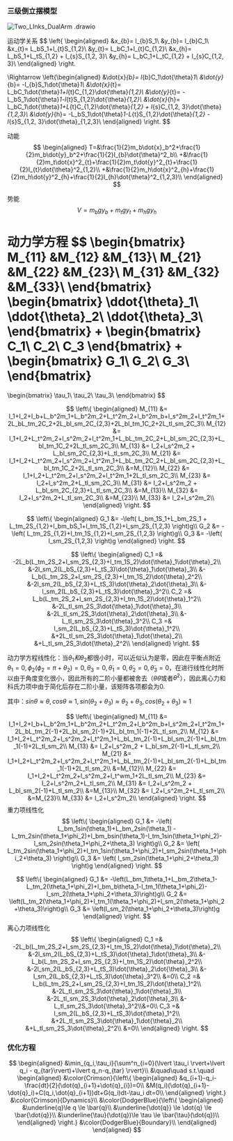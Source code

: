 

### 三级倒立摆模型

![Two_LInks_DualArm .drawio](https://s2.loli.net/2022/03/28/n5QY7xasghDrq8V.png)

运动学关系
$$
\left\{
\begin{aligned}
&x_{b}= l_{b}S_1\\
&y_{b}= l_{b}C_1\\
&x_{t}= L_bS_1+l_{t}S_{1,2}\\
&y_{t}= L_bC_1+l_{t}C_{1,2}\\
&x_{h}= L_bS_1+L_tS_{1,2} + l_{s}S_{1,2, 3}\\
&y_{h}= L_bC_1+L_tC_{1,2} + l_{s}C_{1,2, 3}\\
\end{aligned}
\right.

​\Rightarrow​
\left\{\begin{aligned}
&\dot{x}_{b}= l_{b}C_1\dot{\theta}_1\\
&\dot{y}_{b}= -l_{b}S_1\dot{\theta}_1\\
&\dot{x}_{t}= L_bC_1\dot{\theta}_1+l_{t}C_{1,2}\dot{\theta}_{1,2}\\
&\dot{y}_{t}= -L_bS_1\dot{\theta}_1-l_{t}S_{1,2}\dot{\theta}_{1,2}\\
&\dot{x}_{h}= L_bC_1\dot{\theta}_1+L_{t}C_{1,2}\dot{\theta}_{1,2} + l_{s}C_{1,2, 3}\dot{\theta}_{1,2,3}\\
&\dot{y}_{h}= -L_bS_1\dot{\theta}_1-L_{t}S_{1,2}\dot{\theta}_{1,2} - l_{s}S_{1,2, 3}\dot{\theta}_{1,2,3}\\
\end{aligned}
\right.
$$

动能
$$
\begin{aligned}
T=&\frac{1}{2}m_b\dot{x}_b^2+\frac{1}{2}m_b\dot{y}_b^2+\frac{1}{2}I_{b}\dot{\theta}^2_b\\
+&\frac{1}{2}m_t\dot{x}^2_{t}+\frac{1}{2}m_t\dot{y}^2_{t}+\frac{1}{2}I_{t}\dot{\theta}^2_{1,2}\\
+&\frac{1}{2}m_h\dot{x}^2_{h}+\frac{1}{2}m_h\dot{y}^2_{h}+\frac{1}{2}I_{h}\dot{\theta}^2_{1,2,3}\\
\end{aligned}
$$

势能
$$
V=m_bgy_b+m_tgy_{t}+m_hgy_{h}
$$

动力学方程
$$
\begin{bmatrix}
M_{11} &M_{12} &M_{13}\\
M_{21} &M_{22} &M_{23}\\
M_{31} &M_{32} &M_{33}\\
\end{bmatrix}
\begin{bmatrix}
\ddot{\theta}_1\\
\ddot{\theta}_2\\
\ddot{\theta}_3\\
\end{bmatrix}
+
\begin{bmatrix}
C_1\\
C_2\\
C_3
\end{bmatrix}
+
\begin{bmatrix}
G_1\\
G_2\\
G_3\\
\end{bmatrix}
=
\begin{bmatrix}
\tau_1\\
\tau_2\\
\tau_3\\
\end{bmatrix}
$$

$$
\left\{
\begin{aligned}
M_{11} &=
I_1+I_2+I_b+L_b^2m_1+L_b^2m_2+L_t^2m_2+l_b^2m_b+l_s^2m_2+l_t^2m_1+2L_bL_tm_2C_2+2L_bl_sm_2C_{2,3}+2L_bl_tm_1C_2+2L_tl_sm_2C_3\\
M_{12} &=
I_1+I_2+L_t^2m_2+l_s^2m_2+l_t^2m_1+L_bL_tm_2C_2+L_bl_sm_2C_{2,3}+L_bl_tm_1C_2+2L_tl_sm_2C_3\\
M_{13} &=
I_2+l_s^2m_2 + L_bl_sm_2C_{2,3}+L_tl_sm_2C_3\\
M_{21} &=
I_1+I_2+L_t^2m_2+l_s^2m_2+l_t^2m_1+L_bL_tm_2C_2+L_bl_sm_2C_{2,3}+L_bl_tm_1C_2+2L_tl_sm_2C_3\\
&=M_{12}\\
M_{22} &=
I_1+I_2+L_t^2m_2+l_s^2m_2+l_t^2m_1+2L_tl_sm_2C_3\\
M_{23} &=
I_2+l_s^2m_2+L_tl_sm_2C_3\\
M_{31} &=
I_2+l_s^2m_2 + L_bl_sm_2C_{2,3}+L_tl_sm_2C_3\\
&=M_{13}\\
M_{32} &=
I_2+l_s^2m_2+L_tl_sm_2C_3\\
&=M_{23}\\
M_{33} &=
I_2+l_s^2m_2\\
\end{aligned}
\right.
$$

$$
\left\{
\begin{aligned}
G_1 &=
-\left(
L_bm_1S_1+L_bm_2S_1 + L_tm_2S_{1,2}+l_bm_bS_1+l_tm_1S_{1,2}+l_sm_2S_{1,2,3}
\right)g\\
G_2 &=
-\left(
L_tm_2S_{1,2}+l_tm_1S_{1,2}+l_sm_2S_{1,2,3}
\right)g\\
G_3 &=
-\left(
l_sm_2S_{1,2,3}
\right)g
\end{aligned}
\right.
$$

$$
\left\{
\begin{aligned}
C_1 =&
-2L_b(L_tm_2S_2+l_sm_2S_{2,3}+l_tm_1S_2)\dot{\theta}_1\dot{\theta}_2\\
&-2l_sm_2(L_bS_{2,3}+L_tS_3)\dot{\theta}_1\dot{\theta}_3\\
&-L_b(L_tm_2S_2+l_sm_2S_{2,3}+l_tm_1S_2)\dot{\theta}_2^2\\
&-2l_sm_2(L_bS_{2,3}+L_tS_3)\dot{\theta}_2\dot{\theta}_3\\
&-l_sm_2(L_bS_{2,3}+L_tS_3)\dot{\theta}_3^2\\
C_2 =&
L_b(L_tm_2S_2+l_sm_2S_{2,3}+l_tm_1S_2)\dot{\theta}_1^2\\
&-2L_tl_sm_2S_3\dot{\theta}_1\dot{\theta}_3\\
&-2L_tl_sm_2S_3\dot{\theta}_2\dot{\theta}_3\\
&-L_tl_sm_2S_3\dot{\theta}_3^2\\
C_3 =&
l_sm_2(L_bS_{2,3}+L_tS_3)\dot{\theta}_1^2\\
&+2L_tl_sm_2S_3\dot{\theta}_1\dot{\theta}_2\\
&+L_tl_sm_2S_3\dot{\theta}_2^2\\
\end{aligned}
\right.
$$

动力学方程线性化：当$\theta_1和\theta_2$都很小时，可以近似认为是零，因此在平衡点附近$\theta_1=0, \phi_2(\phi_2=\pi+\theta_2)=0,\theta_3=0,\dot{\theta}_1=0,\dot{\theta}_2=0,\dot{\theta}_3=0$，在进行线性化时所以由于角度变化很小，因此所有的二阶小量都被舍去（$\theta\dot{\theta}$或者$\dot{\theta}^2$），因此离心力和科氏力项中由于简化后存在二阶小量，该矩阵各项都会为0.

其中：$sin\theta\approx\theta,cos\theta\approx1,sin(\theta_2+\theta_3)\approx\theta_2+\theta_3,cos(\theta_2+\theta_3)\approx1$


$$
\left\{
\begin{aligned}
M_{11} &=
I_1+I_2+I_b+L_b^2m_1+L_b^2m_2+L_t^2m_2+l_b^2m_b+l_s^2m_2+l_t^2m_1+2L_bL_tm_2(-1)+2L_bl_sm_2(-1)+2L_bl_tm_1(-1)+2L_tl_sm_2\\
M_{12} &=
I_1+I_2+L_t^2m_2+l_s^2m_2+l_t^2m_1+L_bL_tm_2(-1)+L_bl_sm_2(-1)+L_bl_tm_1(-1)+2L_tl_sm_2\\
M_{13} &=
I_2+l_s^2m_2 + L_bl_sm_2(-1)+L_tl_sm_2\\
M_{21} &=
I_1+I_2+L_t^2m_2+l_s^2m_2+l_t^2m_1+L_bL_tm_2(-1)+L_bl_sm_2(-1)+L_bl_tm_1(-1)+2L_tl_sm_2\\
&=M_{12}\\
M_{22} &=
I_1+I_2+L_t^2m_2+l_s^2m_2+l_t^wm_1+2L_tl_sm_2\\
M_{23} &=
I_2+l_s^2m_2+L_tl_sm_2\\
M_{31} &=
I_2+l_s^2m_2 + L_bl_sm_2(-1)+L_tl_sm_2\\
&=M_{13}\\
M_{32} &=
I_2+l_s^2m_2+L_tl_sm_2\\
&=M_{23}\\
M_{33} &=
I_2+l_s^2m_2\\
\end{aligned}
\right.
$$
重力项线性化
$$
\left\{
\begin{aligned}
G_1 &=
-\left(
L_bm_1sin(\theta_1)+L_bm_2sin(\theta_1) - L_tm_2sin(\theta_1+\phi_2)+l_bm_bsin(\theta_1)-l_tm_1sin(\theta_1+\phi_2)-l_sm_2sin(\theta_1+\phi_2+\theta_3)
\right)g\\
G_2 &=
\left(
L_tm_2sin(\theta_1+\phi_2)+l_tm_1sin(\theta_1+\phi_2)+l_sm_2sin(\theta_1+\phi_2+\theta_3)
\right)g\\
G_3 &=
\left(
l_sm_2sin(\theta_1+\phi_2+\theta_3)
\right)g
\end{aligned}
\right.
$$

$$
\left\{
\begin{aligned}
G_1 &=
-\left(L_bm_1\theta_1+L_bm_2\theta_1- L_tm_2(\theta_1+\phi_2)+l_bm_b\theta_1-l_tm_1(\theta_1+\phi_2)-l_sm_2(\theta_1+\phi_2+\theta_3)\right)g\\
G_2 &=
\left(L_tm_2(\theta_1+\phi_2)+l_tm_1(\theta_1+\phi_2)+l_sm_2(\theta_1+\phi_2+\theta_3)\right)g\\
G_3 &=
\left(l_sm_2(\theta_1+\phi_2+\theta_3)\right)g
\end{aligned}
\right.
$$
离心力项线性化
$$
\left\{
\begin{aligned}
C_1 =&
-2L_b(L_tm_2S_2+l_sm_2S_{2,3}+l_tm_1S_2)\dot{\theta}_1\dot{\theta}_2\\
&-2l_sm_2(L_bS_{2,3}+L_tS_3)\dot{\theta}_1\dot{\theta}_3\\
&-L_b(L_tm_2S_2+l_sm_2S_{2,3}+l_tm_1S_2)\dot{\theta}_2^2\\
&-2l_sm_2(L_bS_{2,3}+L_tS_3)\dot{\theta}_2\dot{\theta}_3\\
&-l_sm_2(L_bS_{2,3}+L_tS_3)\dot{\theta}_3^2\\
&=0\\
C_2 =&
L_b(L_tm_2S_2+l_sm_2S_{2,3}+l_tm_1S_2)\dot{\theta}_1^2\\
&-2L_tl_sm_2S_3\dot{\theta}_1\dot{\theta}_3\\
&-2L_tl_sm_2S_3\dot{\theta}_2\dot{\theta}_3\\
&-L_tl_sm_2S_3\dot{\theta}_3^2\\&=0\\
C_3 =&
l_sm_2(L_bS_{2,3}+L_tS_3)\dot{\theta}_1^2\\
&+2L_tl_sm_2S_3\dot{\theta}_1\dot{\theta}_2\\
&+L_tl_sm_2S_3\dot{\theta}_2^2\\
&=0\\
\end{aligned}
\right.
$$



### 优化方程

$$
\begin{aligned}
&\min_{q_i,\tau_i}{\sum^n_{i=0}(\lvert \tau_i \rvert+\lvert q_i - q_{tar}\rvert)+\lvert q_n-q_{tar} \rvert}\\
&\quad\quad s.t.\quad
\begin{aligned}
&\color{Crimson}{\left\{
    \begin{aligned}
    &q_{i+1}-q_i-\frac{dt}{2}(\dot{q}_{i+1}+\dot{q}_{i})=0\\
    &M(q_i)(\dot{q}_{i+1}-\dot{q}_i)+C(q_i,\dot{q}_{i+1})dt+G(q_i)dt-\tau_i dt=0\\
    \end{aligned}
\right.} &\color{Crimson}{Dynamics}\\
&\color{DodgerBlue}{\left\{
    \begin{aligned}
    &\underline{q}\le q \le \bar{q}\\
    &\underline{\dot{q}} \le \dot{q} \le \bar{\dot{q}}\\
    &\underline{\tau}(\dot{q})\le \tau \le \bar{\tau}(\dot{q})\\
    \end{aligned}
\right.} &\color{DodgerBlue}{Boundary}\\
\end{aligned}
\end{aligned}
$$

